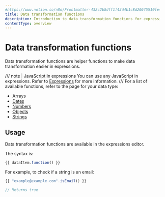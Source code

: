 ```yaml
---
#https://www.notion.so/n8n/Frontmatter-432c2b8dff1f43d4b1c8d20075510fe4
title: Data transformation functions
description: Introduction to data transformation functions for expressions.
contentType: overview
---
```


# Data transformation functions

Data transformation functions are helper functions to make data transformation easier in expressions.

/// note | JavaScript in expressions
You can use any JavaScript in expressions. Refer to [Expressions](/code/expressions.md) for more information.
///
For a list of available functions, refer to the page for your data type:

* [Arrays](/code/builtin/data-transformation-functions/arrays.md)
* [Dates](/code/builtin/data-transformation-functions/dates.md)
* [Numbers](/code/builtin/data-transformation-functions/numbers.md)
* [Objects](/code/builtin/data-transformation-functions/objects.md)
* [Strings](/code/builtin/data-transformation-functions/strings.md)

## Usage

Data transformation functions are available in the expressions editor.

The syntax is:

```js
{{ dataItem.function() }}
```

For example, to check if a string is an email:

```js
{{ "example@example.com".isEmail() }}

// Returns true
```
